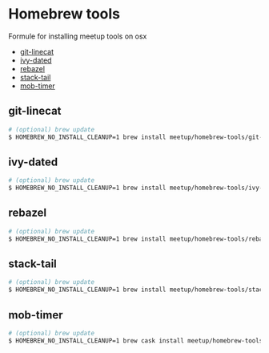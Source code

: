 # Homebrew tools <!-- omit in toc -->

Formule for installing meetup tools on osx

- [git-linecat](#git-linecat)
- [ivy-dated](#ivy-dated)
- [rebazel](#rebazel)
- [stack-tail](#stack-tail)
- [mob-timer](#mob-timer)

## git-linecat

```sh
# (optional) brew update
$ HOMEBREW_NO_INSTALL_CLEANUP=1 brew install meetup/homebrew-tools/git-linecat
```

## ivy-dated

```sh
# (optional) brew update
$ HOMEBREW_NO_INSTALL_CLEANUP=1 brew install meetup/homebrew-tools/ivy-dated
```

## rebazel

```sh
# (optional) brew update
$ HOMEBREW_NO_INSTALL_CLEANUP=1 brew install meetup/homebrew-tools/rebazel
```

## stack-tail

```sh
# (optional) brew update
$ HOMEBREW_NO_INSTALL_CLEANUP=1 brew install meetup/homebrew-tools/stack-tail
```

## mob-timer

```sh
# (optional) brew update
$ HOMEBREW_NO_INSTALL_CLEANUP=1 brew cask install meetup/homebrew-tools/mob-timer
```
